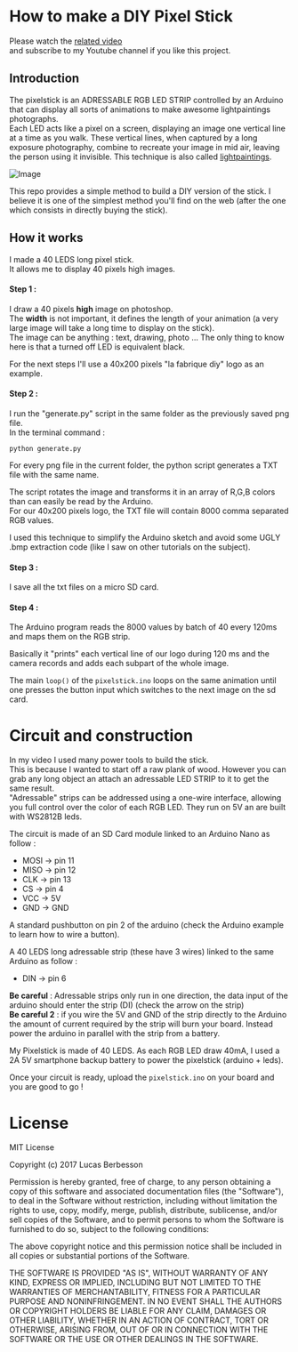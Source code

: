 # How to make a DIY Pixel Stick   

Please watch the [related video]( https://www.youtube.com/watch?v=Cxnwvp_BdA0  )    
and subscribe to my Youtube channel if you like this project.

## Introduction
The pixelstick is an ADRESSABLE RGB LED STRIP controlled by an Arduino that can display all sorts of animations to make awesome lightpaintings photographs.  
Each LED acts like a pixel on a screen,  displaying an image one vertical line at a time as you walk. These vertical lines, when captured by a long exposure photography, combine to recreate your image in mid air, leaving the person using it invisible.
This technique is also called [lightpaintings](https://fr.wikipedia.org/wiki/Light_painting).

![Image](./documentation/pixelstick_demo.jpg)

This repo provides a simple method to build a DIY version of the stick.
I believe it is one of the simplest method you'll find on the web (after the one which consists in directly buying the stick).

## How it works

I made a 40 LEDS long pixel stick.  
It allows me to display 40 pixels high images.

#### Step 1 :
I draw a 40 pixels **high** image on photoshop.  
The **width** is not important, it defines the length of your animation (a very large image will take a long time to display on the stick).  
The image can be anything : text, drawing, photo ... The only thing to know here is that a turned off LED is equivalent black.

For the next steps I'll use a 40x200 pixels "la fabrique diy" logo as an example.

#### Step 2 :
I run the "generate.py" script in the same folder as the previously saved png file.  
In the terminal command :
```
python generate.py
```
For every png file in the current folder, the python script generates a TXT file with the same name.

The script rotates the image and transforms it in an array of R,G,B colors than can easily be read by the Arduino.   
For our 40x200 pixels logo, the TXT file will contain 8000 comma separated RGB values.

I used this technique to simplify the Arduino sketch and avoid some UGLY .bmp extraction code (like I saw on other tutorials on the subject).

#### Step 3 :
I save all the txt files on a micro SD card.

#### Step 4 :

The Arduino program reads the  8000 values by batch of 40 every 120ms and maps them on the RGB strip.

Basically it "prints" each vertical line of our logo during 120 ms and the camera records and adds each subpart of the whole image.

The main `loop()` of the `pixelstick.ino` loops on the same animation until one presses the button input which switches to the next image on the sd card.

# Circuit and construction

In my video I used many power tools to build the stick.   
This is because I wanted to start off a raw plank of wood.
However you can grab any long object an attach an adressable LED STRIP to it to get the same result.  
"Adressable" strips can be addressed using a one-wire interface, allowing you full control over the color of each RGB LED. They run on 5V an are built with WS2812B leds.

The circuit is made of an SD Card module linked to an Arduino Nano as follow :
* MOSI -> pin 11
* MISO -> pin 12
* CLK -> pin 13
* CS -> pin 4
* VCC -> 5V
* GND -> GND

A standard pushbutton on pin 2 of the arduino (check the Arduino example to learn how to wire a button).

A 40 LEDS long adressable strip (these have 3 wires) linked to the same Arduino as follow :
* DIN -> pin 6

**Be careful** : Adressable strips only run in one direction, the data input of the arduino should enter the strip (DI) (check the arrow on the strip)  
**Be careful 2** : if you wire the 5V and GND of the strip directly to the Arduino the amount of current required by the strip will burn your board. Instead power the arduino in parallel with the strip from a battery.

My Pixelstick is made of 40 LEDS. As each RGB LED draw 40mA, I used a 2A 5V smartphone backup battery to power the pixelstick (arduino + leds).

Once your circuit is ready, upload the `pixelstick.ino` on your board and you are good to go !


# License 

MIT License

Copyright (c) 2017 Lucas Berbesson

Permission is hereby granted, free of charge, to any person obtaining a copy
of this software and associated documentation files (the "Software"), to deal
in the Software without restriction, including without limitation the rights
to use, copy, modify, merge, publish, distribute, sublicense, and/or sell
copies of the Software, and to permit persons to whom the Software is
furnished to do so, subject to the following conditions:

The above copyright notice and this permission notice shall be included in all
copies or substantial portions of the Software.

THE SOFTWARE IS PROVIDED "AS IS", WITHOUT WARRANTY OF ANY KIND, EXPRESS OR
IMPLIED, INCLUDING BUT NOT LIMITED TO THE WARRANTIES OF MERCHANTABILITY,
FITNESS FOR A PARTICULAR PURPOSE AND NONINFRINGEMENT. IN NO EVENT SHALL THE
AUTHORS OR COPYRIGHT HOLDERS BE LIABLE FOR ANY CLAIM, DAMAGES OR OTHER
LIABILITY, WHETHER IN AN ACTION OF CONTRACT, TORT OR OTHERWISE, ARISING FROM,
OUT OF OR IN CONNECTION WITH THE SOFTWARE OR THE USE OR OTHER DEALINGS IN THE
SOFTWARE.

